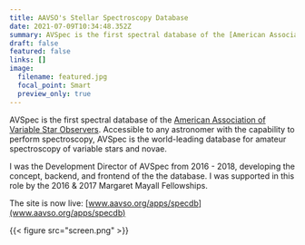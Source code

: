 ```yaml
---
title: AAVSO's Stellar Spectroscopy Database
date: 2021-07-09T10:34:48.352Z
summary: AVSpec is the first spectral database of the [American Association of Variable Star Observers](www.aavso.org). 
draft: false
featured: false
links: []
image:
  filename: featured.jpg
  focal_point: Smart
  preview_only: true
---
```

AVSpec is the first spectral database of the [American Association of Variable Star Observers](www.aavso.org). Accessible to any astronomer with the capability to perform spectroscopy, AVSpec is the world-leading database for amateur spectroscopy of variable stars and novae. 

​I was the Development Director of AVSpec from 2016 - 2018, developing the concept, backend, and frontend of the the database.  I was supported in this role by the 2016 & 2017 Margaret Mayall Fellowships.

The site is now live: [www.aavso.org/apps/specdb](www.aavso.org/apps/specdb)

{{< figure src="screen.png" >}}